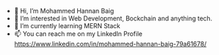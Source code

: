 - 👋 Hi, I’m Mohammed Hannan Baig
- 👀 I’m interested in Web Development, Bockchain and anything tech.
- 🌱 I’m currently learning MERN Stack
- 📫 You can reach me on my LinkedIn Profile https://www.linkedin.com/in/mohammed-hannan-baig-79a61678/

<!---
baig214/baig214 is a ✨ special ✨ repository because its `README.md` (this file) appears on your GitHub profile.
You can click the Preview link to take a look at your changes.
--->

